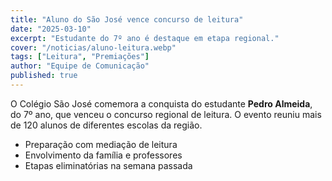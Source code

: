 ```yaml
---
title: "Aluno do São José vence concurso de leitura"
date: "2025-03-10"
excerpt: "Estudante do 7º ano é destaque em etapa regional."
cover: "/noticias/aluno-leitura.webp"  
tags: ["Leitura", "Premiações"]
author: "Equipe de Comunicação"
published: true
---
```


O Colégio São José comemora a conquista do estudante **Pedro Almeida**, do 7º ano,
que venceu o concurso regional de leitura. O evento reuniu mais de 120 alunos
de diferentes escolas da região.

- Preparação com mediação de leitura
- Envolvimento da família e professores
- Etapas eliminatórias na semana passada
